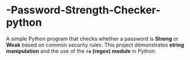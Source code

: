 # -Password-Strength-Checker-python
A simple Python program that checks whether a password is **Strong** or **Weak** based on common security rules.   This project demonstrates **string manipulation** and the use of the **`re` (regex) module** in Python.
